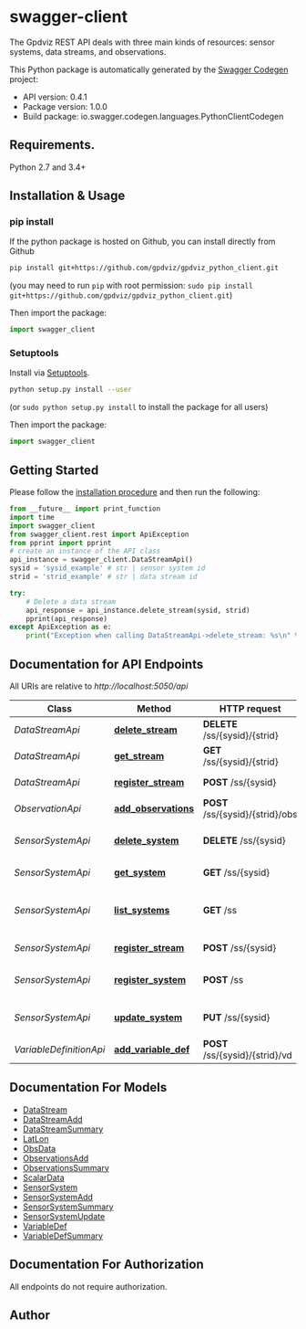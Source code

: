 # swagger-client
The Gpdviz REST API deals with three main kinds of resources: sensor systems, data streams, and observations.

This Python package is automatically generated by the [Swagger Codegen](https://github.com/swagger-api/swagger-codegen) project:

- API version: 0.4.1
- Package version: 1.0.0
- Build package: io.swagger.codegen.languages.PythonClientCodegen

## Requirements.

Python 2.7 and 3.4+

## Installation & Usage
### pip install

If the python package is hosted on Github, you can install directly from Github

```sh
pip install git+https://github.com/gpdviz/gpdviz_python_client.git
```
(you may need to run `pip` with root permission: `sudo pip install git+https://github.com/gpdviz/gpdviz_python_client.git`)

Then import the package:
```python
import swagger_client 
```

### Setuptools

Install via [Setuptools](http://pypi.python.org/pypi/setuptools).

```sh
python setup.py install --user
```
(or `sudo python setup.py install` to install the package for all users)

Then import the package:
```python
import swagger_client
```

## Getting Started

Please follow the [installation procedure](#installation--usage) and then run the following:

```python
from __future__ import print_function
import time
import swagger_client
from swagger_client.rest import ApiException
from pprint import pprint
# create an instance of the API class
api_instance = swagger_client.DataStreamApi()
sysid = 'sysid_example' # str | sensor system id
strid = 'strid_example' # str | data stream id

try:
    # Delete a data stream
    api_response = api_instance.delete_stream(sysid, strid)
    pprint(api_response)
except ApiException as e:
    print("Exception when calling DataStreamApi->delete_stream: %s\n" % e)

```

## Documentation for API Endpoints

All URIs are relative to *http://localhost:5050/api*

Class | Method | HTTP request | Description
------------ | ------------- | ------------- | -------------
*DataStreamApi* | [**delete_stream**](docs/DataStreamApi.md#delete_stream) | **DELETE** /ss/{sysid}/{strid} | Delete a data stream
*DataStreamApi* | [**get_stream**](docs/DataStreamApi.md#get_stream) | **GET** /ss/{sysid}/{strid} | Get a data stream
*DataStreamApi* | [**register_stream**](docs/DataStreamApi.md#register_stream) | **POST** /ss/{sysid} | Add a data stream
*ObservationApi* | [**add_observations**](docs/ObservationApi.md#add_observations) | **POST** /ss/{sysid}/{strid}/obs | Add observations
*SensorSystemApi* | [**delete_system**](docs/SensorSystemApi.md#delete_system) | **DELETE** /ss/{sysid} | Unregister a sensor system
*SensorSystemApi* | [**get_system**](docs/SensorSystemApi.md#get_system) | **GET** /ss/{sysid} | Get a sensor system
*SensorSystemApi* | [**list_systems**](docs/SensorSystemApi.md#list_systems) | **GET** /ss | List all registered sensor systems
*SensorSystemApi* | [**register_stream**](docs/SensorSystemApi.md#register_stream) | **POST** /ss/{sysid} | Add a data stream
*SensorSystemApi* | [**register_system**](docs/SensorSystemApi.md#register_system) | **POST** /ss | Register sensor system
*SensorSystemApi* | [**update_system**](docs/SensorSystemApi.md#update_system) | **PUT** /ss/{sysid} | Update a sensor system
*VariableDefinitionApi* | [**add_variable_def**](docs/VariableDefinitionApi.md#add_variable_def) | **POST** /ss/{sysid}/{strid}/vd | Add variable definition


## Documentation For Models

 - [DataStream](docs/DataStream.md)
 - [DataStreamAdd](docs/DataStreamAdd.md)
 - [DataStreamSummary](docs/DataStreamSummary.md)
 - [LatLon](docs/LatLon.md)
 - [ObsData](docs/ObsData.md)
 - [ObservationsAdd](docs/ObservationsAdd.md)
 - [ObservationsSummary](docs/ObservationsSummary.md)
 - [ScalarData](docs/ScalarData.md)
 - [SensorSystem](docs/SensorSystem.md)
 - [SensorSystemAdd](docs/SensorSystemAdd.md)
 - [SensorSystemSummary](docs/SensorSystemSummary.md)
 - [SensorSystemUpdate](docs/SensorSystemUpdate.md)
 - [VariableDef](docs/VariableDef.md)
 - [VariableDefSummary](docs/VariableDefSummary.md)


## Documentation For Authorization

 All endpoints do not require authorization.


## Author



